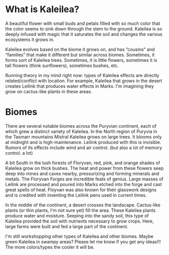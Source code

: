 # What is Kaleilea?

A beautiful flower with small buds and petals filled with so much color that the color seems to sink down through the stem to the ground. Kaleilea is so deeply infused with magic that it saturates the soil and changes the various ecosystems it grows in.

Kaleilea evolves based on the biome it grows on, and has “cousins” and “families” that make it different but similar across biomes. Sometimes, it forms sort of Kaleilea trees. Sometimes, it is little flowers, sometimes it is tall flowers (think sunflowers), sometimes bushes, etc. 

Running theory in my mind right now: types of Kaleilea effects are directly related/conflict with location. For example, Kaleilea that grows in the desert creates Leilink that produces water effects in Marks. I'm imagining they grow on cactus-like plants in these areas. 

# Biomes

There are several notable biomes across the Puryvian continent, each of which grew a distinct variety of Kaleilea. In the North region of Puryvia in the Tasmarr mountains Mistral Kaleilea grows on large trees. It blooms only at midnight and is high-maintenance. Leilink produced with this is invisible. Rumors of its effects include wind and air control. (but also a lot of memory control. a lot)

A bit South in the lush forests of Floryvan, red, pink, and orange shades of Kaleilea grow on thick bushes. The heat and power from these flowers seep deep into  mines and caves nearby, pressurizing and forming minerals and metals. The Floryvan Forges are incredible feats of genius. Large masses of Leilink are processed and poured into Marks etched into the forge and cast great spells of heat. Floyvan was also known for their glasswork designs and is credited with inventing the Leilink pens used in current times. 

In the middle of the continent, a desert crosses the landscape. Cactus-like plants (or thin plants, I'm not sure yet) fill the area. These Kaleilea plants produce water and moisture. Seeping into the sandy soil, this type of Kaleilea provided the soil with nutrients necessary to grow crops. Here, large farms were built and fed a large part of the continent.  

I'm still workshopping other types of Kaleilea and other biomes. Maybe green Kaleilea in swampy areas? Please let me know if you get any ideas!!! The more colors/types the cooler it will be.



